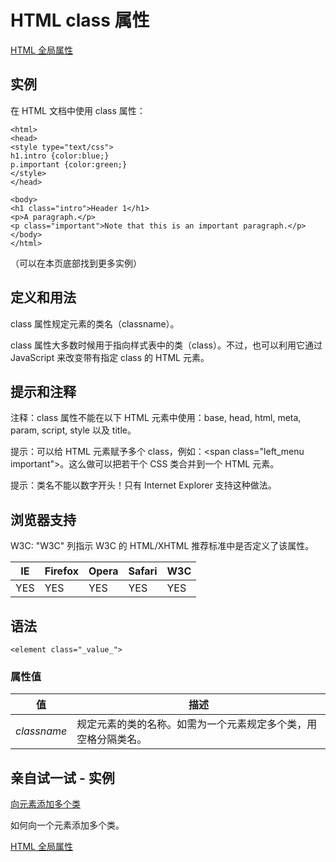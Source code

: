 # HTML class 属性

[HTML 全局属性](/tags/html_ref_standardattributes.asp)

## 实例

在 HTML 文档中使用 class 属性：

```
<html>
<head>
<style type="text/css">
h1.intro {color:blue;}
p.important {color:green;}
</style>
</head>

<body>
<h1 class="intro">Header 1</h1>
<p>A paragraph.</p>
<p class="important">Note that this is an important paragraph.</p>
</body>
</html>

```



（可以在本页底部找到更多实例）

## 定义和用法

class 属性规定元素的类名（classname）。

class 属性大多数时候用于指向样式表中的类（class）。不过，也可以利用它通过 JavaScript 来改变带有指定 class 的 HTML 元素。

## 提示和注释

注释：class 属性不能在以下 HTML 元素中使用：base, head, html, meta, param, script, style 以及 title。

提示：可以给 HTML 元素赋予多个 class，例如：&lt;span class="left_menu important"&gt;。这么做可以把若干个 CSS 类合并到一个 HTML 元素。

提示：类名不能以数字开头！只有 Internet Explorer 支持这种做法。

## 浏览器支持

W3C: "W3C" 列指示 W3C 的 HTML/XHTML 推荐标准中是否定义了该属性。

| IE | Firefox | Opera | Safari | W3C |
| --- | --- | --- | --- | --- |
| YES | YES | YES | YES | YES |

## 语法

```
<element class="_value_">
```

### 属性值

| 值 | 描述 |
| --- | --- |
| _classname_ | 规定元素的类的名称。如需为一个元素规定多个类，用空格分隔类名。 |

## 亲自试一试 - 实例

[向元素添加多个类](/tiy/t.asp?f=html_standard_class2)

如何向一个元素添加多个类。

[HTML 全局属性](/tags/html_ref_standardattributes.asp)


